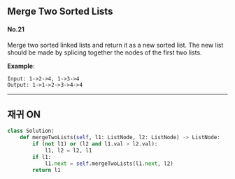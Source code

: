 ## Merge Two Sorted Lists
#### No.21
Merge two sorted linked lists and return it as a new sorted list. The new list should be made by splicing together the nodes of the first two lists.

**Example**:
```
Input: 1->2->4, 1->3->4
Output: 1->1->2->3->4->4
```

---

## 재귀 ON
``` python
class Solution:
    def mergeTwoLists(self, l1: ListNode, l2: ListNode) -> ListNode:
        if (not l1) or (l2 and l1.val > l2.val):
            l1, l2 = l2, l1
        if l1:
            l1.next = self.mergeTwoLists(l1.next, l2)
        return l1
```